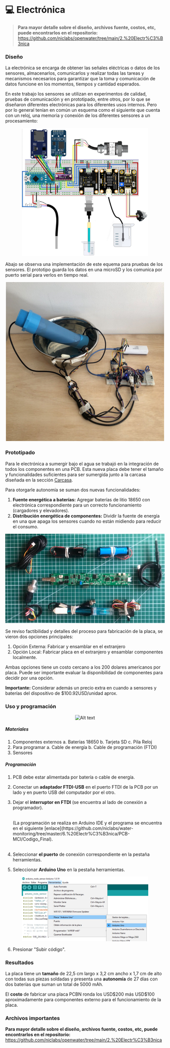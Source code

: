 # 💻 Electrónica

> **Para mayor detalle sobre el diseño, archivos fuente, costos, etc, puede encontrarlos en el repositorio:**
> https://github.com/niclabs/openwater/tree/main/2.%20Electr%C3%B3nica

### Diseño

La electrónica se encarga de obtener las señales eléctricas o datos de los sensores, almacenarlos, comunicarlos y realizar todas las tareas y mecanismos necesarios para garantizar que la toma  y comunicación de datos funcione en los momentos, tiempos y cantidad esperados.

En este trabajo los sensores se utilizan en experimentos de calidad, pruebas de comunicación y en prototipado, entre otros, por lo que se diseñaron diferentes electrónicas para los diferentes usos internos. Pero por lo general tenían en común un esquema como el siguiente que cuenta con un reloj, una memoria y conexión de los diferentes sensores a un procesamiento:

<p align="center"><img title="a title" alt="Alt text" src="images/electronica_conexiones_prototipo.png" width="400px"></p>

Abajo se observa una implementación de este equema para pruebas de los sensores. El prototipo guarda los datos en una microSD y los comunica por puerto serial para verlos en tiempo real.

<p align="center"><img title="a title" alt="Alt text" src="images/electronica_prototipo_armado.png" width="500px"></p>

### Prototipado

Para le electrónica a sumergir bajo el agua se trabajó en la integración de todos los componentes en una PCB. Esta nueva placa debe tener el tamaño y funcionalidades suficientes para ser sumergida junto a la carcasa diseñada en la sección [Carcasa](2-Carcasa.md).

Para otorgarle autonomía se suman dos nuevas funcionalidades:
1. **Fuente energética a baterías:** Agregar baterías de litio 18650 con electrónica correspondiente para un correcto funcionamiento (cargadores y elevadores).
2. **Distribución energética de componentes:** Dividir la fuente de energía en una que apaga los sensores cuando no están midiendo para reducir el consumo.

<p align="center"><img title="a title" alt="Alt text" src="images/electronica_pcb_componentes.jpg"></p>

Se reviso factibilidad y detalles del proceso para fabricación de la placa, se vieron dos opciones principales:

1. Opción Externa: Fabricar y ensamblar en el extranjero
2. Opción Local: Fabricar placa en el extranjero y ensamblar componentes localmente.

<!-- La segunda opción implica hacer el trabajo de comprar todos los componentes de la placa y soldarlos. Sus ventajas son la posible reutilización de componentes dificiles de encontrar desde la electrónica original de los sensores y una consecuente optimización de costos. -->

Ambas opciones tiene un costo cercano a los 200 dolares americanos por placa. Puede ser importante evaluar la disponibilidad de componentes para decidir por una opción.

**Importante:** Considerar además un precio extra en cuando a sensores y baterías del dispositivo de $100.92USD/unidad aprox.

<!--
|   Cotizaciones  | **Total (5u)** | **Total+ 30%*** | **Precio unitario USD** | **Tiempo**  |
|-----------------------------|----------------|----------------|---------------------|-------------|
| **Opción Local**                   | $772.09        | $1003.72       | $200.74             | 3-4 semanas |
| **Opción Externa EEcart**          | $907.26        | $1179.44       | $235.89             | 5 semanas   |
| **Opción Externa PCBWay**          | $888.45        | $1176.19       | $231.00             | 5.5 semanas |
-->

### Uso y programación

<p align="center"><img title="a title" alt="Alt text" src="images/PCBnombrada_v0.png"></p>

##### Materiales

1. Componentes externos
    a.  Baterías 18650
    b.  Tarjeta SD
    c.  Pila Reloj
2. Para programar
    a. Cable de energía
    b. Cable de programación (FTDI)
3. Sensores

##### Programación

1. PCB debe estar alimentada por batería o cable de energía.
2. Conectar un **adaptador FTDI-USB** en el puerto FTDI de la PCB por un lado y en puerto USB del computador por el otro.
3. Dejar el **interruptor en FTDI** (se encuentra al lado de conexión a programador).

    <br>
    (La programación se realiza en Arduino IDE y el programa se encuentra en el siguiente [enlace](https://github.com/niclabs/water-monitoring/tree/master/6.%20Electr%C3%B3nica/PCB-MCI/Codigo_Final).
    <br>
    <br>

4. Seleccionar **el puerto** de conexión correspondiente en la pestaña herramientas.
5. Seleccionar  **Arduino Uno** en la pestaña herramientas.

<p align="center"><img title="a title" alt="Alt text" src="images/electronica_pcb_programacion_arduino.png" width="400px"></p>

6. Presionar "Subir código".

### Resultados

La placa tiene un **tamaño** de  22,5 cm largo x 3,2 cm ancho x 1,7 cm de alto con todas sus piezas soldadas y presenta una **autonomía** de 27 días con dos baterías que suman un total de 5000 mAh. 

El **costo** de fabricar una placa PCBN ronda los USD\$200 más USD\$100 aproximadamente para componentes externo para el funcionamiento de la placa.

### Archivos importantes

**Para mayor detalle sobre el diseño, archivos fuente, costos, etc, puede encontrarlos en el repositorio:**
https://github.com/niclabs/openwater/tree/main/2.%20Electr%C3%B3nica


<!--
### Siguientes pasos

#### To Do's
_\*(Sección WIP matías)\*_

1. Disminuir costo de fabricación.
2. Mejorar autonomía del sistema.
-->
